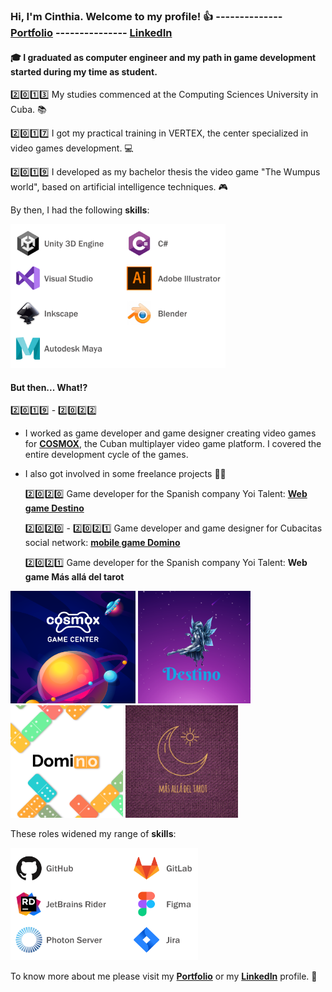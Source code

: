 ### Hi, I'm Cinthia. Welcome to my profile! :+1: -------------- [**Portfolio**](https://cinthiacuza.my.canva.site/) --------------- [**LinkedIn**](https://www.linkedin.com/in/cinthia-cuza-soca/)

#### :mortar_board: I graduated as computer engineer and my path in game development started during my time as student. 

:two::zero::one::three: My studies commenced at the Computing Sciences University in Cuba. :books:

:two::zero::one::seven: I got my practical training in VERTEX, the center specialized in video games development. :computer:

:two::zero::one::nine: I developed as my bachelor thesis the video game "The Wumpus world", based on artificial intelligence techniques. :video_game:

By then, I had the following **skills**: 

<img src="TechnicalExperiencePart1.png" width="344" height="230" />

#### But then... What:interrobang:

:two::zero::one::nine: - :two::zero::two::two: 

- I worked as game developer and game designer creating video games for [**COSMOX**](https://apklis.cu/application/cu.vertex.cosmox), the Cuban multiplayer video game platform. I covered the entire development cycle of the games.

- I also got involved in some freelance projects :woman_technologist:
   
   :two::zero::two::zero: Game developer for the Spanish company Yoi Talent: [**Web game Destino**](http://centroesotericodestino.es/)
   
   :two::zero::two::zero: - :two::zero::two::one: Game developer and game designer for Cubacitas social network: [**mobile game Domino**](https://cinthiacuza.itch.io/domino-cubacitas)
   
   :two::zero::two::one: Game developer for the Spanish company Yoi Talent: **Web game Más allá del tarot**
   
<img src="Cosmox.png" width="200" height="180" />  <img src="Destino.png" width="180" height="180" />  <img src="Domino.png" width="180" height="180" />  <img src="BeyongTarot.png" width="180" height="180" />

These roles widened my range of **skills**: 

<img src="TechnicalExperiencePart2.png" width="300" height="180" />

To know more about me please visit my [**Portfolio**](https://cinthiacuza.my.canva.site/) or my [**LinkedIn**](https://www.linkedin.com/in/cinthia-cuza-soca/) profile. :wave:
